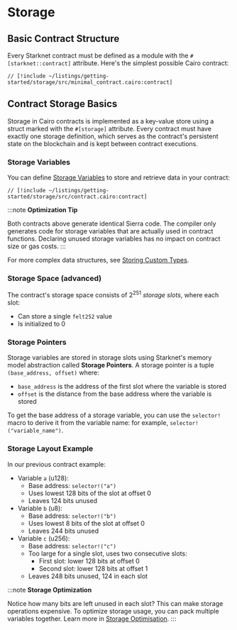 # Storage

## Basic Contract Structure

Every Starknet contract must be defined as a module with the `#[starknet::contract]` attribute. Here's the simplest possible Cairo contract:

```cairo
// [!include ~/listings/getting-started/storage/src/minimal_contract.cairo:contract]
```

## Contract Storage Basics

Storage in Cairo contracts is implemented as a key-value store using a struct marked with the `#[storage]` attribute. Every contract must have exactly one storage definition, which serves as the contract's persistent state on the blockchain and is kept between contract executions.

### Storage Variables

You can define [Storage Variables](/getting-started/basics/variables#storage-variables) to store and retrieve data in your contract:

```cairo
// [!include ~/listings/getting-started/storage/src/contract.cairo:contract]
```

:::note
**Optimization Tip**

Both contracts above generate identical Sierra code. The compiler only generates code for storage variables that are actually used in contract functions. Declaring unused storage variables has no impact on contract size or gas costs.
:::

For more complex data structures, see [Storing Custom Types](/getting-started/basics/storing_custom_types).

### Storage Space (advanced)

The contract's storage space consists of $2^{251}$ *storage slots*, where each slot:

- Can store a single `felt252` value
- Is initialized to 0

### Storage Pointers

Storage variables are stored in storage slots using Starknet's memory model abstraction called **Storage Pointers**. A storage pointer is a tuple `(base_address, offset)` where:

- `base_address` is the address of the first slot where the variable is stored
- `offset` is the distance from the base address where the variable is stored

To get the base address of a storage variable, you can use the `selector!` macro to derive it from the variable name: for example, `selector!("variable_name")`.

### Storage Layout Example

In our previous contract example:

- Variable `a` (u128):
  - Base address: `selector!("a")`
  - Uses lowest 128 bits of the slot at offset 0
  - Leaves 124 bits unused
- Variable `b` (u8):
  - Base address: `selector!("b")`
  - Uses lowest 8 bits of the slot at offset 0
  - Leaves 244 bits unused
- Variable `c` (u256):
  - Base address: `selector!("c")`
  - Too large for a single slot, uses two consecutive slots:
    - First slot: lower 128 bits at offset 0
    - Second slot: lower 128 bits at offset 1
  - Leaves 248 bits unused, 124 in each slot

:::note
**Storage Optimization**

Notice how many bits are left unused in each slot? This can make storage operations expensive. To optimize storage usage, you can pack multiple variables together. Learn more in [Storage Optimisation](/advanced-concepts/optimisations/store_using_packing).
:::
